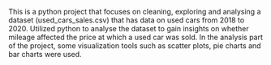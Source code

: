 This is a python project that focuses on cleaning, exploring and analysing a dataset (used_cars_sales.csv) 
that has data on used cars from 2018 to 2020. Utilized python to analyse the dataset to gain insights on whether mileage
affected the price at which a used car was sold. In the analysis part of the project, some visualization tools such as scatter plots, pie charts
and bar charts were used.
  
